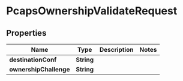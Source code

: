 # PcapsOwnershipValidateRequest

## Properties
Name | Type | Description | Notes
------------ | ------------- | ------------- | -------------
**destinationConf** | **String** |  | 
**ownershipChallenge** | **String** |  | 
